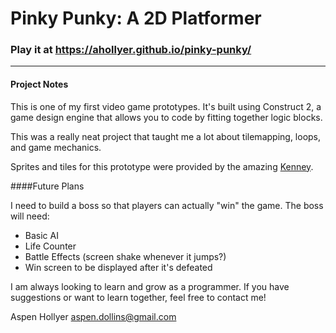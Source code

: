 # Pinky Punky: A 2D Platformer
### Play it at https://ahollyer.github.io/pinky-punky/
---

#### Project Notes

This is one of my first video game prototypes. It's built using Construct 2, a game design engine that allows you to code by fitting together logic blocks.

This was a really neat project that taught me a lot about tilemapping, loops, and game mechanics.

Sprites and tiles for this prototype were provided by the amazing [Kenney](http://www.kenney.nl).

####Future Plans

I need to build a boss so that players can actually "win" the game. The boss will need:

* Basic AI
* Life Counter
* Battle Effects (screen shake whenever it jumps?)
* Win screen to be displayed after it's defeated

I am always looking to learn and grow as a programmer. If you have suggestions or want to learn together, feel free to contact me!

Aspen Hollyer
aspen.dollins@gmail.com
